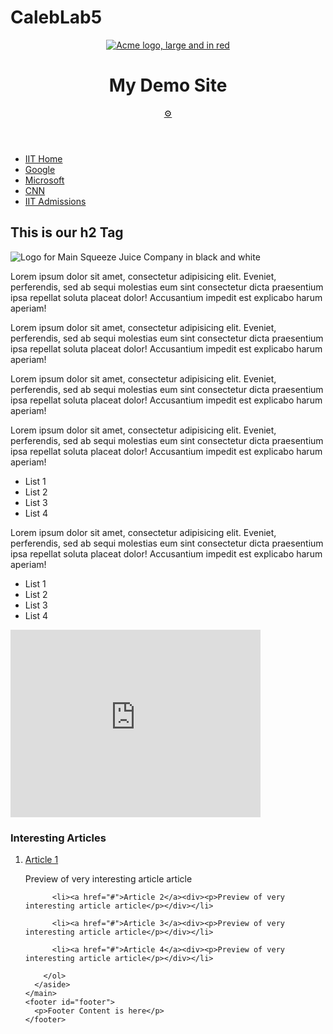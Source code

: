 # CalebLab5
<!DOCTYPE html>
<html lang="en">

<head>
  <meta charset="utf-8">
  <title>Main Page</title>
  <link href='http://fonts.googleapis.com/css?family=Devonshire' rel='stylesheet' type='text/css'>
  <link rel="stylesheet" type="text/css" href="css/normalize.css">
  <link rel="stylesheet" type="text/css" href="css/styles.css">
</head>

<body>
  <div id="page-wrapper">
    <header id="header">
      <a id="logo1" href="index.html"><img src="images/logo3.png" alt="Acme logo, large and in red"></a>
      <h1>My Demo Site</h1>
      <a id="toplink" href="https://www.fileformat.info/info/unicode/char/2699/index.htm">&#9881;</a>
    </header>
    <nav id="main-nav">
      <ul>
        <li><a href="http://www.iit.edu">IIT Home</a></li>
        <li><a href="http://www.google.com">Google</a></li>
        <li><a href="http://www.microsoft.com">Microsoft</a></li>
        <li><a href="http://www.cnn.com">CNN</a></li>
        <li><a href="http://admissions.iit.edu">IIT Admissions</a></li>
      </ul>
    </nav>
    <main id="content-wrapper">
      <div id="main-content">
        <h2><strong>This is our h2 Tag</strong></h2>
        <img class="imageR" src="images/main.png" alt="Logo for Main Squeeze Juice Company in black and white">
        <p>Lorem ipsum dolor sit amet, consectetur adipisicing elit. Eveniet, perferendis, sed ab sequi molestias eum sint consectetur dicta praesentium ipsa repellat soluta placeat dolor! Accusantium impedit est explicabo harum aperiam!</p>
        <p>Lorem ipsum dolor sit amet, consectetur adipisicing elit. Eveniet, perferendis, sed ab sequi molestias eum sint consectetur dicta praesentium ipsa repellat soluta placeat dolor! Accusantium impedit est explicabo harum aperiam!</p>
        <p>Lorem ipsum dolor sit amet, consectetur adipisicing elit. Eveniet, perferendis, sed ab sequi molestias eum sint consectetur dicta praesentium ipsa repellat soluta placeat dolor! Accusantium impedit est explicabo harum aperiam!</p>
        <p>Lorem ipsum dolor sit amet, consectetur adipisicing elit. Eveniet, perferendis, sed ab sequi molestias eum sint consectetur dicta praesentium ipsa repellat soluta placeat dolor! Accusantium impedit est explicabo harum aperiam!</p>
        <ul id="bul1">
          <li>List 1</li>
          <li>List 2</li>
          <li>List 3</li>
          <li>List 4</li>
        </ul>
        <p>Lorem ipsum dolor sit amet, consectetur adipisicing elit. Eveniet, perferendis, sed ab sequi molestias eum sint consectetur dicta praesentium ipsa repellat soluta placeat dolor! Accusantium impedit est explicabo harum aperiam!</p>
        <ul id="bul2">
          <li>List 1</li>
          <li>List 2</li>
          <li>List 3</li>
          <li>List 4</li>
        </ul>
        <div id="center">
          <iframe width="400" height="300" src="https://www.youtube.com/embed/-jn9aaNn8_I?si=D1HhLAWQ5awY9BfU" frameborder="0" allowfullscreen></iframe>
        </div>
      </div>
      <aside id="side-content">
        <h3>Interesting Articles</h3>
        <ol id="news">
          <li><a href="#">Article 1</a><div><p>Preview of very interesting article article</p></div></li>
          
          <li><a href="#">Article 2</a><div><p>Preview of very interesting article article</p></div></li>
          
          <li><a href="#">Article 3</a><div><p>Preview of very interesting article article</p></div></li>
          
          <li><a href="#">Article 4</a><div><p>Preview of very interesting article article</p></div></li>
          
        </ol>
      </aside>
    </main>
    <footer id="footer">
      <p>Footer Content is here</p>
    </footer>
  </div>
</body>

</html>
